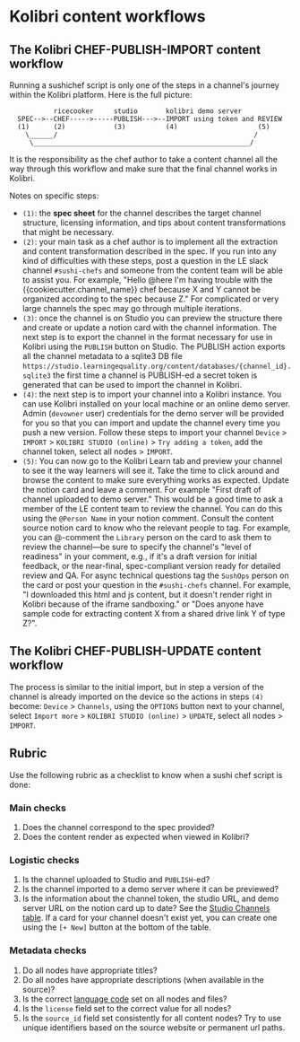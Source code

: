 Kolibri content workflows
=========================

## The Kolibri CHEF-PUBLISH-IMPORT content workflow
Running a sushichef script is only one of the steps in a channel's journey within
the Kolibri platform. Here is the full picture:

               ricecooker     studio       kolibri demo server
      SPEC-->--CHEF----->-----PUBLISH--->--IMPORT using token and REVIEW
      (1)      (2)            (3)          (4)                    (5)
        \______/                                                 /
         \______________________________________________________/

It is the responsibility as the chef author to take a content channel all the way
through this workflow and make sure that the final channel works in Kolibri.

Notes on specific steps:
  - `(1)`: the **spec sheet** for the channel describes the target channel structure,
    licensing information, and tips about content transformations that might be necessary.
  - `(2)`: your main task as a chef author is to implement all the extraction
    and content transformation described in the spec. If you run into any kind
    of difficulties with these steps, post a question in the LE slack channel
    `#sushi-chefs` and someone from the content team will be able to assist you.
    For example, "Hello @here I'm having trouble with the {{cookiecutter.channel_name}} chef
    because X and Y cannot be organized according to the spec because Z."
    For complicated or very large channels the spec may go through multiple iterations.
  - `(3)`: once the channel is on Studio you can preview the structure there
    and create or update a notion card with the channel information.
    The next step is to export the channel in the format necessary for use in
    Kolibri using the `PUBLISH` button on Studio. The PUBLISH action exports
    all the channel metadata to a sqlite3 DB file
    `https://studio.learningequality.org/content/databases/{channel_id}.sqlite3`
    the first time a channel is PUBLISH-ed a secret token is generated that can
    be used to import the channel in Kolibri.
  - `(4)`: the next step is to import your channel into a Kolibri instance. You
    can use Kolibri installed on your local machine or an online demo server.
    Admin (`devowner` user) credentials for the demo server will be provided for you
    so that you can import and update the channel every time you push a new version.
    Follow these steps to import your channel `Device` > `IMPORT` > `KOLIBRI STUDIO (online)` >
    `Try adding a token`, add the channel token, select all nodes > `IMPORT`.
  - `(5)`: You can now go to the Kolibri Learn tab and preview your channel to
    see it the way learners will see it. Take the time to click around and browse
    the content to make sure everything works as expected. Update the notion card
    and leave a comment. For example "First draft of channel uploaded to demo server."
    This would be a good time to ask a member of the LE content team to review
    the channel. You can do this using the `@Person Name` in your notion comment.
    Consult the content source notion card to know who the relevant people to tag.
    For example, you can @-comment the `Library` person on the card to ask them
    to review the channel—be sure to specify the channel's "level of readiness"
    in your comment, e.g., if it's a draft version for initial feedback, or
    the near-final, spec-compliant version ready for detailed review and QA.
    For async technical questions tag the `SushOps` person on the card or post
    your question in the `#sushi-chefs` channel. For example, "I downloaded this
    html and js content, but it doesn't render right in Kolibri because of the
    iframe sandboxing." or "Does anyone have sample code for extracting content
    X from a shared drive link Y of type Z?".



## The Kolibri CHEF-PUBLISH-UPDATE content workflow
The process is similar to the initial import, but in step a version of the channel
is already imported on the device so the actions in steps `(4)` become: `Device` >
`Channels`, using the `OPTIONS` button next to your channel, select `Import more` >
`KOLIBRI STUDIO (online)` > `UPDATE`, select all nodes > `IMPORT`.




## Rubric
Use the following rubric as a checklist to know when a sushi chef script is done:

### Main checks
1. Does the channel correspond to the spec provided?
2. Does the content render as expected when viewed in Kolibri?

### Logistic checks
1. Is the channel uploaded to Studio and `PUBLISH`-ed?
2. Is the channel imported to a demo server where it can be previewed?
3. Is the information about the channel token, the studio URL, and demo server URL
   on the notion card up to date? See the [Studio Channels table](https://www.notion.so/761249f8782c48289780d6693431d900).
   If a card for your channel doesn't exist yet, you can create one using the
   `[+ New]` button at the bottom of the table.

### Metadata checks
1. Do all nodes have appropriate titles?
2. Do all nodes have appropriate descriptions (when available in the source)?
3. Is the correct [language code](https://github.com/learningequality/le-utils/blob/master/le_utils/resources/languagelookup.json)
   set on all nodes and files?
4. Is the `license` field set to the correct value for all nodes?
5. Is the `source_id` field set consistently for all content nodes?
   Try to use unique identifiers based on the source website or permanent url paths.

